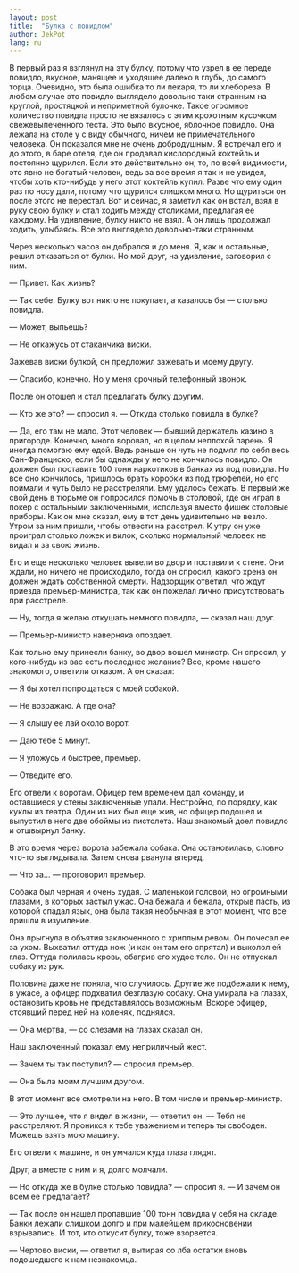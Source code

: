 ```yaml
---
layout: post
title:  "Булка с повидлом"
author: JekPot
lang: ru
---
```


В первый раз я взглянул на эту булку, потому что узрел в ее переде повидло, вкусное, манящее и уходящее далеко в глубь, до самого торца. Очевидно, это была ошибка то ли пекаря, то ли хлебореза. В любом случае это повидло выглядело довольно таки странным на круглой, простяцкой и неприметной булочке. Такое огромное количество повидла просто не вязалось с этим крохотным кусочком свежевыпеченного теста. Это было вкусное, яблочное повидло. Она лежала на столе у с виду обычного, ничем не примечательного человека. Он показался мне не очень добродушным. Я встречал его и до этого, в баре отеля, где он продавал кислородный коктейль и постоянно щурился. Если это действительно он, то, по всей видимости, это явно не богатый человек, ведь за все время я так и не увидел, чтобы хоть кто-нибудь у него этот коктейль купил. Разве что ему один раз по носу дали, потому что щурился слишком много. Но щуриться он после этого не перестал. Вот и сейчас, я заметил как он встал, взял в руку свою булку и стал ходить между столиками, предлагая ее каждому. На удивление, булку никто не взял. А он лишь продолжал ходить, улыбаясь. Все это выглядело довольно-таки странным.

Через несколько часов он добрался и до меня. Я, как и остальные, решил отказаться от булки. Но мой друг, на удивление, заговорил с ним.

— Привет. Как жизнь?

— Так себе. Булку вот никто не покупает, а казалось бы — столько повидла.

— Может, выпьешь?

— Не откажусь от стаканчика виски.

Зажевав виски булкой, он предложил зажевать и моему другу.

— Спасибо, конечно. Но у меня срочный телефонный звонок.

После он отошел и стал предлагать булку другим.

— Кто же это? — спросил я. — Откуда столько повидла в булке?

— Да, его там не мало. Этот человек — бывший держатель казино в пригороде. Конечно, много воровал, но в целом неплохой парень. Я иногда помогаю ему едой. Ведь раньше он чуть не подмял по себя весь Сан-Франциско, если бы однажды у него не кончилось повидло. Он должен был поставить 100 тонн наркотиков в банках из под повидла. Но все оно кончилось, пришлось брать коробки из под трюфелей, но его поймали и чуть было не расстреляли. Ему удалось бежать. В первый же свой день в тюрьме он попросился помочь в столовой, где он играл в покер с остальными заключенными, используя вместо фишек столовые приборы. Как он мне сказал, ему в тот день удивительно не везло. Утром за ним пришли, чтобы отвести на расстрел. К утру он уже проиграл столько ложек и вилок, сколько нормальный человек не видал и за свою жизнь.

Его и еще несколько человек вывели во двор и поставили к стене. Они ждали, но ничего не происходило, тогда он спросил, какого хрена он должен ждать собственной смерти. Надзорщик ответил, что ждут приезда премьер-министра, так как он пожелал лично присутствовать при расстреле.

— Ну, тогда я желаю откушать немного повидла, — сказал наш друг.

— Премьер-министр наверняка опоздает.

Как только ему принесли банку, во двор вошел министр. Он спросил, у кого-нибудь из вас есть последнее желание? Все, кроме нашего знакомого, ответили отказом. А он сказал:

— Я бы хотел попрощаться с моей собакой.

— Не возражаю. А где она?

— Я слышу ее лай около ворот.

— Даю тебе 5 минут.

— Я уложусь и быстрее, премьер.

— Отведите его.

Его отвели к воротам. Офицер тем временем дал команду, и оставшиеся у стены заключенные упали. Нестройно, по порядку, как куклы из театра. Один из них был еще жив, но офицер подошел и выпустил в него две обоймы из пистолета. Наш знакомый доел повидло и отшвырнул банку.

В это время через ворота забежала собака. Она остановилась, словно что-то выглядывала. Затем снова рванула вперед.

— Что за... — проговорил премьер.

Собака был черная и очень худая. С маленькой головой, но огромными глазами, в которых застыл ужас. Она бежала и бежала, открыв пасть, из которой спадал язык, она была такая необычная в этот момент, что все пришли в изумление.

Она прыгнула в объятия заключенного с хриплым ревом. Он почесал ее за ухом. Выхватил оттуда нож (и как он там его спрятал) и выколол ей глаз. Оттуда полилась кровь, обагрив его худое тело. Он не отпускал собаку из рук.

Половина даже не поняла, что случилось. Другие же подбежали к нему, в ужасе, а офицер подхватил безглазую собаку. Она умирала на глазах, остановить кровь не представлялось возможным. Вскоре офицер, стоявший перед ней на коленях, поднялся.

— Она мертва, — со слезами на глазах сказал он.

Наш заключенный показал ему неприличный жест.

— Зачем ты так поступил? — спросил премьер.

— Она была моим лучшим другом.

В этот момент все смотрели на него. В том числе и премьер-министр.

— Это лучшее, что я видел в жизни, — ответил он. — Тебя не расстреляют. Я проникся к тебе уважением и теперь ты свободен. Можешь взять мою машину.

Его отвели к машине, и он умчался куда глаза глядят.

Друг, а вместе с ним и я, долго молчали.

— Но откуда же в булке столько повидла? — спросил я. — И зачем он всем ее предлагает?

— Так после он нашел пропавшие 100 тонн повидла у себя на складе. Банки лежали слишком долго и при малейшем прикосновении взрывались. И тот, кто откусит булку, тоже взорвется.

— Чертово виски, — ответил я, вытирая со лба остатки вновь подошедшего к нам незнакомца.